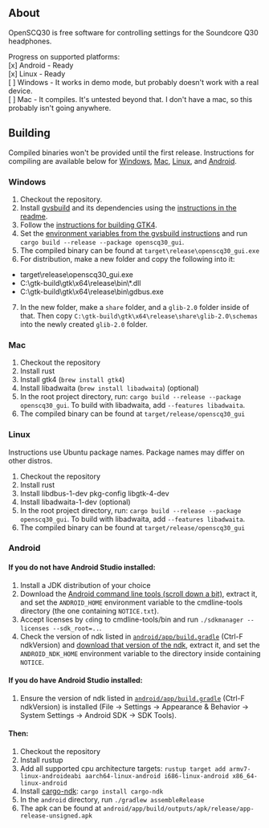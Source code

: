 ## About

OpenSCQ30 is free software for controlling settings for the Soundcore Q30 headphones.

Progress on supported platforms:  
[x] Android - Ready  
[x] Linux - Ready  
[ ] Windows - It works in demo mode, but probably doesn't work with a real device.  
[ ] Mac - It compiles. It's untested beyond that. I don't have a mac, so this probably isn't going anywhere.

## Building

Compiled binaries won't be provided until the first release. Instructions for compiling are available below for [Windows](#windows), [Mac](#mac), [Linux](#linux), and [Android](#android).

### Windows

1. Checkout the repository.
2. Install [gvsbuild](https://github.com/wingtk/gvsbuild) and its dependencies using the [instructions in the readme](https://github.com/wingtk/gvsbuild#development-environment).
3. Follow the [instructions for building GTK4](https://github.com/wingtk/gvsbuild#build-gtk).
4. Set the [environment variables from the gvsbuild instructions](https://github.com/wingtk/gvsbuild#add-gtk-to-your-environmental-variables) and run `cargo build --release --package openscq30_gui`.
5. The compiled binary can be found at `target\release\openscq30_gui.exe`
6. For distribution, make a new folder and copy the following into it:

-   target\release\openscq30_gui.exe
-   C:\gtk-build\gtk\x64\release\bin\\\*.dll
-   C:\gtk-build\gtk\x64\release\bin\gdbus.exe

7. In the new folder, make a `share` folder, and a `glib-2.0` folder inside of that. Then copy `C:\gtk-build\gtk\x64\release\share\glib-2.0\schemas` into the newly created `glib-2.0` folder.

### Mac

1. Checkout the repository
2. Install rust
3. Install gtk4 (`brew install gtk4`)
4. Install libadwaita (`brew install libadwaita`) (optional)
5. In the root project directory, run: `cargo build --release --package openscq30_gui`. To build with libadwaita, add `--features libadwaita`.
6. The compiled binary can be found at `target/release/openscq30_gui`

### Linux

Instructions use Ubuntu package names. Package names may differ on other distros.

1. Checkout the repository
2. Install rust
3. Install libdbus-1-dev pkg-config libgtk-4-dev
4. Install libadwaita-1-dev (optional)
5. In the root project directory, run: `cargo build --release --package openscq30_gui`. To build with libadwaita, add `--features libadwaita`.
6. The compiled binary can be found at `target/release/openscq30_gui`

### Android

#### If you do not have Android Studio installed:

1. Install a JDK distribution of your choice
2. Download the [Android command line tools (scroll down a bit)](https://developer.android.com/studio), extract it, and set the `ANDROID_HOME` environment variable to the cmdline-tools directory (the one containing `NOTICE.txt`).
3. Accept licenses by `cd`ing to cmdline-tools/bin and run `./sdkmanager --licenses --sdk_root=..`.
4. Check the version of ndk listed in [`android/app/build.gradle`](https://github.com/Oppzippy/OpenSCQ30/blob/master/android/app/build.gradle) (Ctrl-F ndkVersion) and [download that version of the ndk](https://developer.android.com/ndk/downloads), extract it, and set the `ANDROID_NDK_HOME` environment variable to the directory inside containing `NOTICE`.

#### If you do have Android Studio installed:

1. Ensure the version of ndk listed in [`android/app/build.gradle`](https://github.com/Oppzippy/OpenSCQ30/blob/master/android/app/build.gradle) (Ctrl-F ndkVersion) is installed (File -> Settings -> Appearance & Behavior -> System Settings -> Android SDK -> SDK Tools).

#### Then:

1. Checkout the repository
2. Install rustup
3. Add all supported cpu architecture targets: `rustup target add armv7-linux-androideabi aarch64-linux-android i686-linux-android x86_64-linux-android`
4. Install [cargo-ndk](https://github.com/bbqsrc/cargo-ndk): `cargo install cargo-ndk`
5. In the `android` directory, run `./gradlew assembleRelease`
6. The apk can be found at `android/app/build/outputs/apk/release/app-release-unsigned.apk`
